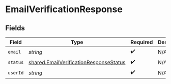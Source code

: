# EmailVerificationResponse


## Fields

| Field                                                                                                   | Type                                                                                                    | Required                                                                                                | Description                                                                                             |
| ------------------------------------------------------------------------------------------------------- | ------------------------------------------------------------------------------------------------------- | ------------------------------------------------------------------------------------------------------- | ------------------------------------------------------------------------------------------------------- |
| `email`                                                                                                 | *string*                                                                                                | :heavy_check_mark:                                                                                      | N/A                                                                                                     |
| `status`                                                                                                | [shared.EmailVerificationResponseStatus](../../../sdk/models/shared/emailverificationresponsestatus.md) | :heavy_check_mark:                                                                                      | N/A                                                                                                     |
| `userId`                                                                                                | *string*                                                                                                | :heavy_check_mark:                                                                                      | N/A                                                                                                     |
